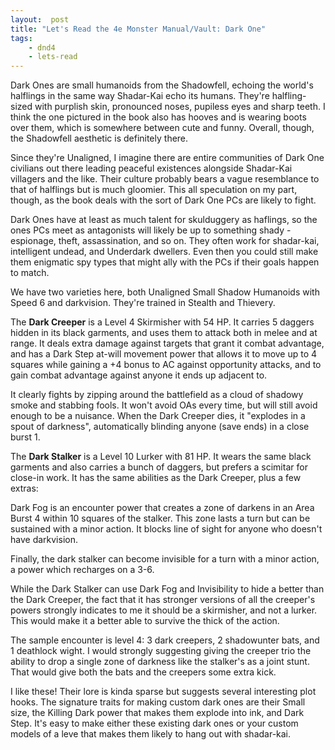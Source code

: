 ```yaml
---
layout:  post
title: "Let's Read the 4e Monster Manual/Vault: Dark One"
tags:
    - dnd4
    - lets-read
---
```


Dark Ones are small humanoids from the Shadowfell, echoing the world's halflings
in the same way Shadar-Kai echo its humans. They're halfling-sized with purplish
skin, pronounced noses, pupiless eyes and sharp teeth. I think the one pictured
in the book also has hooves and is wearing boots over them, which is somewhere
between cute and funny. Overall, though, the Shadowfell aesthetic is definitely
there.

Since they're Unaligned, I imagine there are entire communities of Dark One
civilians out there leading peaceful existences alongside Shadar-Kai villagers
and the like. Their culture probably bears a vague resemblance to that of
halflings but is much gloomier. This all speculation on my part, though, as the
book deals with the sort of Dark One PCs are likely to fight.

Dark Ones have at least as much talent for skulduggery as haflings, so the ones
PCs meet as antagonists will likely be up to something shady - espionage, theft,
assassination, and so on. They often work for shadar-kai, intelligent undead,
and Underdark dwellers. Even then you could still make them enigmatic spy types
that might ally with the PCs if their goals happen to match.

We have two varieties here, both Unaligned Small Shadow Humanoids with Speed 6
and darkvision. They're trained in Stealth and Thievery.

The **Dark Creeper** is a Level 4 Skirmisher with 54 HP. It carries 5 daggers
hidden in its black garments, and uses them to attack both in melee and at
range. It deals extra damage against targets that grant it combat advantage, and
has a Dark Step at-will movement power that allows it to move up to 4 squares
while gaining a +4 bonus to AC against opportunity attacks, and to gain combat
advantage against anyone it ends up adjacent to.

It clearly fights by zipping around the battlefield as a cloud of shadowy smoke
and stabbing fools. It won't avoid OAs every time, but will still avoid enough
to be a nuisance. When the Dark Creeper dies, it "explodes in a spout of
darkness", automatically blinding anyone (save ends) in a close burst 1.

The **Dark Stalker** is a Level 10 Lurker with 81 HP. It wears the same black
garments and also carries a bunch of daggers, but prefers a scimitar for
close-in work. It has the same abilities as the Dark Creeper, plus a few extras:

Dark Fog is an encounter power that creates a zone of darkens in an Area Burst 4
within 10 squares of the stalker. This zone lasts a turn but can be sustained
with a minor action. It blocks line of sight for anyone who doesn't have
darkvision.

Finally, the dark stalker can become invisible for a turn with a minor action, a
power which recharges on a 3-6.

While the Dark Stalker can use Dark Fog and Invisibility to hide a better than
the Dark Creeper, the fact that it has stronger versions of all the creeper's
powers strongly indicates to me it should be a skirmisher, and not a
lurker. This would make it a better able to survive the thick of the action.

The sample encounter is level 4: 3 dark creepers, 2 shadowunter bats, and 1
deathlock wight. I would strongly suggesting giving the creeper trio the ability
to drop a single zone of darkness like the stalker's as a joint stunt. That
would give both the bats and the creepers some extra kick.

I like these! Their lore is kinda sparse but suggests several interesting plot
hooks. The signature traits for making custom dark ones are their Small size,
the Killing Dark power that makes them explode into ink, and Dark Step. It's
easy to make either these existing dark ones or your custom models of a leve
that makes them likely to hang out with shadar-kai.
